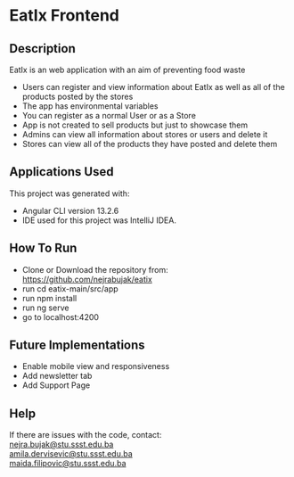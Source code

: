 # EatIx Frontend

## Description

EatIx is an web application with an aim of preventing food waste  
  
- Users can register and view information about EatIx as well as all of the products posted by the stores  
- The app has environmental variables  
- You can register as a normal User or as a Store  
- App is not created to sell products but just to showcase them  
- Admins can view all information about stores or users and delete it   
- Stores can view all of the products they have posted and delete them  


## Applications Used

This project was generated with:  
  
- Angular CLI version 13.2.6  
- IDE used for this project was IntelliJ IDEA.  

## How To Run

- Clone or Download the repository from: https://github.com/nejrabujak/eatix  
- run cd eatix-main/src/app  
- run npm install  
- run ng serve  
- go to localhost:4200  


## Future Implementations

- Enable mobile view and responsiveness  
- Add newsletter tab  
- Add Support Page  

## Help

If there are issues with the code, contact:  
nejra.bujak@stu.ssst.edu.ba  
amila.dervisevic@stu.ssst.edu.ba  
maida.filipovic@stu.ssst.edu.ba  
